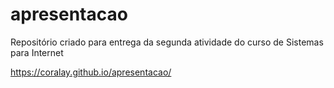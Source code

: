 # apresentacao
Repositório criado para entrega da segunda atividade do curso de Sistemas para Internet

https://coralay.github.io/apresentacao/
